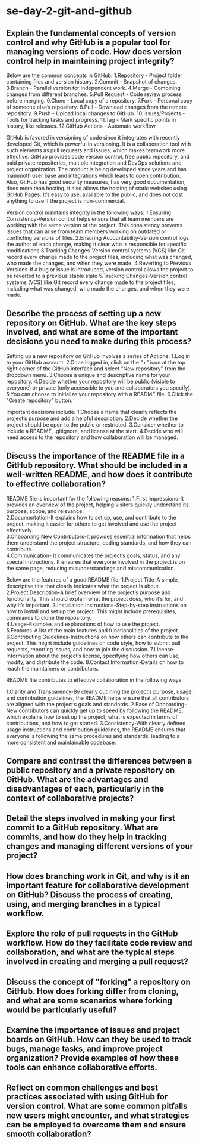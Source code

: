 # se-day-2-git-and-github
## Explain the fundamental concepts of version control and why GitHub is a popular tool for managing versions of code. How does version control help in maintaining project integrity?
Below are the common concepts in GitHub:
1.Repository - Project folder containing files and version history.
2.Commit - Snapshot of changes.
3.Branch - Parallel version for independent work.
4.Merge - Combining changes from different branches.
5.Pull Request - Code review process before merging.
6.Clone - Local copy of a repository.
7.Fork - Personal copy of someone else’s repository.
8.Pull - Download changes from the remote repository.
9.Push - Upload local changes to GitHub.
10.Issues/Projects - Tools for tracking tasks and progress.
11.Tag - Mark specific points in history, like releases.
12.GitHub Actions - Automate workflow

GitHub is favored in versioning of code since it integrates with recently developed Git, which is powerful in versioning. It is a collaboration tool with such elements as pull requests and issues, which makes teamwork more effective. GitHub provides code version control, free public repository, and paid private repositories, multiple integration and DevOps solutions and project organization. The product is being developed since years and has mammoth user base and integrations which leads to open contribution. Also, GitHub has good security measures, has very good documentation, does more than hosting, it also allows the hosting of static websites using GitHub Pages. It’s easy to use, available to the public, and does not cost anything to use if the project is non-commercial.

Version control maintains integrity in the following ways:
1.Ensuring Consistency-Version control helps ensure that all team members are working with the same version of the project. This consistency prevents issues that can arise from team members working on outdated or conflicting versions of files.
2.Ensuring Accountability-Version control logs the author of each change, making it clear who is responsible for specific modifications
3.Tracking Changes-Version control systems (VCS) like Git record every change made to the project files, including what was changed, who made the changes, and when they were made.
4.Reverting to Previous Versions-If a bug or issue is introduced, version control allows the project to be reverted to a previous stable state
5.Tracking Changes-Version control systems (VCS) like Git record every change made to the project files, including what was changed, who made the changes, and when they were made.


## Describe the process of setting up a new repository on GitHub. What are the key steps involved, and what are some of the important decisions you need to make during this process?
Setting up a new repository on GitHub involves a series of Actions:
1.Log in to your GitHub account.
2.Once logged in, click on the "+" icon at the top right corner of the GitHub interface and select "New repository" from the dropdown menu.
3.Choose a unique and descriptive name for your repository.
4.Decide whether your repository will be public (visible to everyone) or private (only accessible to you and collaborators you specify).
5.You can choose to initialize your repository with a README file.
6.Click the "Create repository" button. 

Important decisions include:
1.Choose a name that clearly reflects the project’s purpose and add a helpful description.
2.Decide whether the project should be open to the public or restricted.
3.Consider whether to include a README, .gitignore, and license at the start.
4.Decide who will need access to the repository and how collaboration will be managed.


## Discuss the importance of the README file in a GitHub repository. What should be included in a well-written README, and how does it contribute to effective collaboration?
README file is important for the following reasons:
1.First Impressions-It provides an overview of the project, helping visitors quickly understand its purpose, scope, and relevance.  
2.Documentation-It explains how to set up, use, and contribute to the project, making it easier for others to get involved and use the project effectively.  
3.Onboarding New Contributors-It provides essential information that helps them understand the project structure, coding standards, and how they can contribute.  
4.Communication- It communicates the project’s goals, status, and any special instructions. It ensures that everyone involved in the project is on the same page, reducing misunderstandings and miscommunication.

Below are the features of a good README file:
1.Project Title-A simple, descriptive title that clearly indicates what the project is about.  
2.Project Description-A brief overview of the project’s purpose and functionality. This should explain what the project does, who it’s for, and why it’s important.
3.Installation Instructions-Step-by-step instructions on how to install and set up the project. This might include prerequisites, commands to clone the repository.  
4.Usage-Examples and explanations of how to use the project.  
5.Features-A list of the main features and functionalities of the project.  
6.Contributing Guidelines-Instructions on how others can contribute to the project. This might include guidelines on code style, how to submit pull requests, reporting issues, and how to join the discussion.
7.License-Information about the project’s license, specifying how others can use, modify, and distribute the code.
8.Contact Information-Details on how to reach the maintainers or contributors. 

README file contributes to effective collaboration in the following ways:

1.Clarity and Transparency-By clearly outlining the project’s purpose, usage, and contribution guidelines, the README helps ensure that all contributors are aligned with the project’s goals and standards. 
2.Ease of Onboarding-New contributors can quickly get up to speed by following the README, which explains how to set up the project, what is expected in terms of contributions, and how to get started. 
3.Consistency-With clearly defined usage instructions and contribution guidelines, the README ensures that everyone is following the same procedures and standards, leading to a more consistent and maintainable codebase. 

## Compare and contrast the differences between a public repository and a private repository on GitHub. What are the advantages and disadvantages of each, particularly in the context of collaborative projects?

## Detail the steps involved in making your first commit to a GitHub repository. What are commits, and how do they help in tracking changes and managing different versions of your project?

## How does branching work in Git, and why is it an important feature for collaborative development on GitHub? Discuss the process of creating, using, and merging branches in a typical workflow.

## Explore the role of pull requests in the GitHub workflow. How do they facilitate code review and collaboration, and what are the typical steps involved in creating and merging a pull request?

## Discuss the concept of "forking" a repository on GitHub. How does forking differ from cloning, and what are some scenarios where forking would be particularly useful?

## Examine the importance of issues and project boards on GitHub. How can they be used to track bugs, manage tasks, and improve project organization? Provide examples of how these tools can enhance collaborative efforts.

## Reflect on common challenges and best practices associated with using GitHub for version control. What are some common pitfalls new users might encounter, and what strategies can be employed to overcome them and ensure smooth collaboration?
